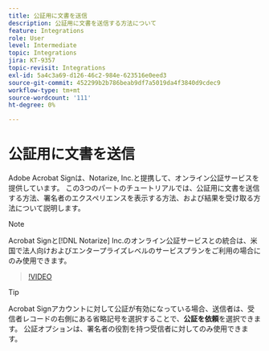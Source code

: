 ```yaml
---
title: 公証用に文書を送信
description: 公証用に文書を送信する方法について
feature: Integrations
role: User
level: Intermediate
topic: Integrations
jira: KT-9357
topic-revisit: Integrations
exl-id: 5a4c3a69-d126-46c2-984e-623516e0eed3
source-git-commit: 452299b2b786beab9df7a5019da4f3840d9cdec9
workflow-type: tm+mt
source-wordcount: '111'
ht-degree: 0%

---
```


# 公証用に文書を送信

Adobe Acrobat Signは、Notarize, Inc.と提携して、オンライン公証サービスを提供しています。 この3つのパートのチュートリアルでは、公証用に文書を送信する方法、署名者のエクスペリエンスを表示する方法、および結果を受け取る方法について説明します。

>[!NOTE]
>
>Acrobat Signと[!DNL Notarize] Inc.のオンライン公証サービスとの統合は、米国で法人向けおよびエンタープライズレベルのサービスプランをご利用の場合にのみ使用できます。

>[!VIDEO](https://video.tv.adobe.com/v/341029?quality=12&learn=on&hidetitle=true)

>[!TIP]
>
>Acrobat Signアカウントに対して公証が有効になっている場合、送信者は、受信者レコードの右側にある省略記号を選択することで、**公証を依頼**&#x200B;を選択できます。 公証オプションは、署名者の役割を持つ受信者に対してのみ使用できます。
